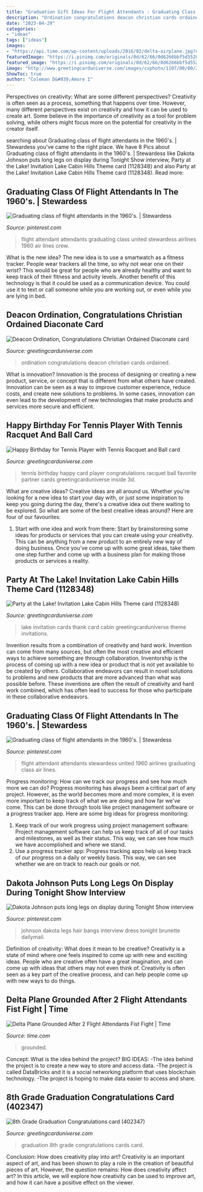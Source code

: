 ```yaml
---
title: "Graduation Gift Ideas For Flight Attendants : Graduating Class Of Flight Attendants In The 1960&#039;s."
description: "Ordination congratulations deacon christian cards ordained"
date: "2023-04-29"
categories:
- "ideas"
tags: ["ideas"]
images:
- "https://api.time.com/wp-content/uploads/2016/02/delta-airplane.jpg?quality=85&amp;w=1200&amp;h=628&amp;crop=1"
featuredImage: "https://i.pinimg.com/originals/0d/62/66/0d6266bbf5d5528f97b634f57c941273.jpg"
featured_image: "https://i.pinimg.com/originals/0d/62/66/0d6266bbf5d5528f97b634f57c941273.jpg"
image: "http://www.greetingcarduniverse.com/images/csphoto/1107/00/00/20/81/83/1128348_3d.jpg"
ShowToc: true
author: "Coleman D&#039;Amore I"
---
```



Perspectives on creativity: What are some different perspectives?
Creativity is often seen as a process, something that happens over time. However, many different perspectives exist on creativity and how it can be used to create art. Some believe in the importance of creativity as a tool for problem solving, while others might focus more on the potential for creativity in the creator itself.

	

		
searching about Graduating class of flight attendants in the 1960&#039;s. | Stewardess you've came to the right place. We have 8 Pics about Graduating class of flight attendants in the 1960&#039;s. | Stewardess like Dakota Johnson puts long legs on display during Tonight Show interview, Party at the Lake! Invitation Lake Cabin Hills Theme card (1128348) and also Party at the Lake! Invitation Lake Cabin Hills Theme card (1128348). Read more:
		
    
## Graduating Class Of Flight Attendants In The 1960&#039;s. | Stewardess

<img loading=lazy src="https://i.pinimg.com/originals/9d/54/eb/9d54eb56b8880c7516fbd3562e5fdea8.jpg" onerror="this.onerror=null;this.src='https://tse4.mm.bing.net/th?id=OIP._5csidql99Knn3gZk5ns8gHaGC&amp;pid=15.1';" alt="Graduating class of flight attendants in the 1960&#039;s. | Stewardess">

_Source: pinterest.com_

>flight attendant attendants graduating class united stewardess airlines 1960 air lines crew. 

	

What is the new idea?
The new idea is to use a smartwatch as a fitness tracker. People wear trackers all the time, so why not wear one on their wrist? This would be great for people who are already healthy and want to keep track of their fitness and activity levels. Another benefit of this technology is that it could be used as a communication device. You could use it to text or call someone while you are working out, or even while you are lying in bed.

    
## Deacon Ordination, Congratulations Christian Ordained Diaconate Card

<img loading=lazy src="http://www.greetingcarduniverse.com/images/csphoto/1107/00/00/13/32/29/822583-1_3d.jpg" onerror="this.onerror=null;this.src='https://tse3.mm.bing.net/th?id=OIP.3UKzhwzXs3DIce8PMzoqPQHaFj&amp;pid=15.1';" alt="Deacon Ordination, Congratulations Christian Ordained Diaconate card">

_Source: greetingcarduniverse.com_

>ordination congratulations deacon christian cards ordained. 

	

What is innovation?
Innovation is the process of designing or creating a new product, service, or concept that is different from what others have created. Innovation can be seen as a way to improve customer experience, reduce costs, and create new solutions to problems. In some cases, innovation can even lead to the development of new technologies that make products and services more secure and efficient.

    
## Happy Birthday For Tennis Player With Tennis Racquet And Ball Card

<img loading=lazy src="https://www.greetingcarduniverse.com/images/csphoto/1107/00/00/17/94/61/948178-1_3d.jpg" onerror="this.onerror=null;this.src='https://tse3.mm.bing.net/th?id=OIP.WrAlNqy_MePJM3fr47gPoQHaFj&amp;pid=15.1';" alt="Happy Birthday for Tennis Player with Tennis Racquet and Ball card">

_Source: greetingcarduniverse.com_

>tennis birthday happy card player congratulations racquet ball favorite partner cards greetingcarduniverse inside 3d. 

	

What are creative ideas?
Creative ideas are all around us. Whether you're looking for a new idea to start your day with, or just some inspiration to keep you going during the day, there's a creative idea out there waiting to be explored. So what are some of the best creative ideas around? Here are four of our favourites: 
1. Start with one idea and work from there: Start by brainstorming some ideas for products or services that you can create using your creativity. This can be anything from a new product to an entirely new way of doing business. Once you've come up with some great ideas, take them one step further and come up with a business plan for making those products or services a reality. 


    
## Party At The Lake! Invitation Lake Cabin Hills Theme Card (1128348)

<img loading=lazy src="http://www.greetingcarduniverse.com/images/csphoto/1107/00/00/20/81/83/1128348_3d.jpg" onerror="this.onerror=null;this.src='https://tse2.mm.bing.net/th?id=OIP.W_ZQosbJKmiXCzeOSOhoWQHaGw&amp;pid=15.1';" alt="Party at the Lake! Invitation Lake Cabin Hills Theme card (1128348)">

_Source: greetingcarduniverse.com_

>lake invitation cards thank card cabin greetingcarduniverse theme invitations. 

	

Invention results from a combination of creativity and hard work.
Invention can come from many sources, but often the most creative and efficient ways to achieve something are through collaboration. Inventorship is the process of coming up with a new idea or product that is not yet available to be created by others. Collaborative endeavors can result in novel solutions to problems and new products that are more advanced than what was possible before. These inventions are often the result of creativity and hard work combined, which has often lead to success for those who participate in these collaborative endeavors.

    
## Graduating Class Of Flight Attendants In The 1960&#039;s. | Stewardess

<img loading=lazy src="https://i.pinimg.com/736x/9d/54/eb/9d54eb56b8880c7516fbd3562e5fdea8--stewardess-flight-attendant.jpg" onerror="this.onerror=null;this.src='https://tse2.mm.bing.net/th?id=OIP.wnt9Qbj27VruYfdZDlhg4wHaGC&amp;pid=15.1';" alt="Graduating class of flight attendants in the 1960&#039;s. | Stewardess">

_Source: pinterest.com_

>flight attendant attendants stewardess united 1960 airlines graduating class air lines. 

	

Progress monitoring: How can we track our progress and see how much more we can do?
Progress monitoring has always been a critical part of any project. However, as the world becomes more and more complex, it is even more important to keep track of what we are doing and how far we've come. This can be done through tools like project management software or a progress tracker app. Here are some big ideas for progress monitoring: 
1. Keep track of our work progress using project management software: Project management software can help us keep track of all of our tasks and milestones, as well as their status. This way, we can see how much we have accomplished and where we stand. 
2. Use a progress tracker app: Progress tracking apps help us keep track of our progress on a daily or weekly basis. This way, we can see whether we are on track to reach our goals or not. 

    
## Dakota Johnson Puts Long Legs On Display During Tonight Show Interview

<img loading=lazy src="https://i.pinimg.com/originals/0d/62/66/0d6266bbf5d5528f97b634f57c941273.jpg" onerror="this.onerror=null;this.src='https://tse2.mm.bing.net/th?id=OIP.jqabtif47F90RcTlizE8hwHaMo&amp;pid=15.1';" alt="Dakota Johnson puts long legs on display during Tonight Show interview">

_Source: pinterest.com_

>johnson dakota legs hair bangs interview dress tonight brunette dailymail. 

	

Definition of creativity: What does it mean to be creative?
Creativity is a state of mind where one feels inspired to come up with new and exciting ideas. People who are creative often have a great imagination, and can come up with ideas that others may not even think of. Creativity is often seen as a key part of the creative process, and can help people come up with new ways to do things.

    
## Delta Plane Grounded After 2 Flight Attendants Fist Fight | Time

<img loading=lazy src="https://api.time.com/wp-content/uploads/2016/02/delta-airplane.jpg?quality=85&amp;w=1200&amp;h=628&amp;crop=1" onerror="this.onerror=null;this.src='https://tse2.mm.bing.net/th?id=OIP.h1gXqCzUmx5FaDrGml2VaAHaD4&amp;pid=15.1';" alt="Delta Plane Grounded After 2 Flight Attendants Fist Fight | Time">

_Source: time.com_

>grounded. 

	

Concept: What is the idea behind the project?
BIG IDEAS: 
-The idea behind the project is to create a new way to store and access data. 
-The project is called DataBricks and it is a social networking platform that uses blockchain technology. 
-The project is hoping to make data easier to access and share.

    
## 8th Grade Graduation Congratulations Card (402347)

<img loading=lazy src="https://www.greetingcarduniverse.com/images/csphoto/1107/00/00/13/14/25/402347_3d.jpg" onerror="this.onerror=null;this.src='https://tse4.mm.bing.net/th?id=OIP.7os7AWw_2y9FBw3F3pBzKgHaGw&amp;pid=15.1';" alt="8th Grade Graduation Congratulations card (402347)">

_Source: greetingcarduniverse.com_

>graduation 8th grade congratulations cards card. 

	

Conclusion: How does creativity play into art?
Creativity is an important aspect of art, and has been shown to play a role in the creation of beautiful pieces of art. However, the question remains: How does creativity affect art? In this article, we will explore how creativity can be used to improve art, and how it can have a positive effect on the viewer.

